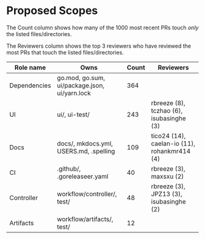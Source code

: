 # Proposed Scopes

The Count column shows how many of the 1000 most recent PRs touch _only_ the listed files/directories.

The Reviewers column shows the top 3 reviewers who have reviewed the most PRs that touch the listed files/directories.

| Role name | Owns | Count | Reviewers |
| --------- | ---- | ----- | --------- |
| Dependencies | go.mod, go.sum, ui/package.json, ui/yarn.lock | 364 |  |
| UI | ui/, ui-test/ | 243 | rbreeze (8), tczhao (6), isubasinghe (3) |
| Docs | docs/, mkdocs.yml, USERS.md, .spelling | 109 | tico24 (14), caelan-io (11), rohankmr414 (4) |
| CI | .github/, .goreleaseer.yaml | 40 | rbreeze (3), maxsxu (2) |
| Controller | workflow/controller/, test/ | 48 | rbreeze (3), JPZ13 (3), isubasinghe (2) |
| Artifacts | workflow/artifacts/, test/ | 12 |  |
